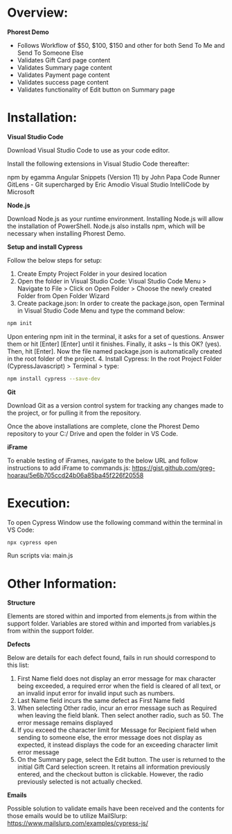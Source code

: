 # Overview:

**Phorest Demo**

- Follows Workflow of $50, $100, $150 and other for both Send To Me and Send To Someone Else
- Validates Gift Card page content
- Validates Summary page content
- Validates Payment page content
- Validates success page content
- Validates functionality of Edit button on Summary page

# Installation:

**Visual Studio Code**

Download Visual Studio Code to use as your code editor. 

Install the following extensions in Visual Studio Code thereafter:

npm by egamma
Angular Snippets (Version 11) by John Papa
Code Runner
GitLens - Git supercharged by Eric Amodio
Visual Studio IntelliCode by Microsoft

**Node.js**

Download Node.js as your runtime environment. Installing Node.js will allow the installation of PowerShell. Node.js also installs npm, which will be necessary when installing Phorest Demo.

**Setup and install Cypress**

Follow the below steps for setup:
1. Create Empty Project Folder in your desired location
2. Open the folder in Visual Studio Code:
Visual Studio Code Menu > Navigate to File > Click on Open Folder > Choose the newly created Folder from Open Folder Wizard
3. Create package.json:
In order to create the package.json, open Terminal in Visual Studio Code Menu and type the command below:
```bash
npm init
```
Upon entering npm init in the terminal, it asks for a set of questions. Answer them or hit [Enter] [Enter] until it finishes. 
Finally, it asks – Is this OK? (yes). Then, hit [Enter].
Now the file named package.json is automatically created in the root folder of the project.
4. Install Cypress:
In the root Project Folder (CypressJavascript) > Terminal > type:
```bash
npm install cypress --save-dev
```

**Git**

Download Git as a version control system for tracking any changes made to the project, or for pulling it from the repository.

Once the above installations are complete, clone the Phorest Demo repository to your C:/ Drive and open the folder in VS Code.

**iFrame** 

To enable testing of iFrames, navigate to the below URL and follow instructions to add iFrame to commands.js:
https://gist.github.com/greg-hoarau/5e6b705ccd24b06a85ba45f226f20558

# Execution:

To open Cypress Window use the following command within the terminal in VS Code:
```bash
npx cypress open 
```
Run scripts via:
main.js

# Other Information:

**Structure**

Elements are stored within and imported from elements.js from within the support folder. Variables are stored within and imported from variables.js from within the support folder.

**Defects**

Below are details for each defect found, fails in run should correspond to this list:
1. First Name field does not display an error message for max character being exceeded, a required error when the field is cleared of all text, or an invalid input error for invalid input such as numbers.
2. Last Name field incurs the same defect as First Name field
3. When selecting Other radio, incur an error message such as Required when leaving the field blank. Then select another radio, such as 50. The error message remains displayed
4. If you exceed the character limit for Message for Recipient field when sending to someone else, the error message does not display as expected, it instead displays the code for an exceeding character limit error message
5. On the Summary page, select the Edit button. The user is returned to the initial Gift Card selection screen. It retains all information previously entered, and the checkout button is clickable. However, the radio previously selected is not actually checked.

**Emails**

Possible solution to validate emails have been received and the contents for those emails would be to utilize MailSlurp:
https://www.mailslurp.com/examples/cypress-js/



